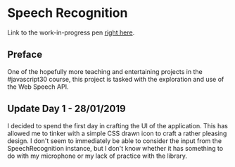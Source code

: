 # Speech Recognition

Link to the work-in-progress pen [right here](https://codepen.io/borntofrappe/full/exzxgB).

## Preface

One of the hopefully more teaching and entertaining projects in the #javascript30 course, this project is tasked with the exploration and use of the Web Speech API.

## Update Day 1 - 28/01/2019

I decided to spend the first day in crafting the UI of the application. This has allowed me to tinker with a simple CSS drawn icon to craft a rather pleasing design. I don't seem to immediately be able to consider the input from the SpeechRecognition instance, but I don't know whether it has something to do with my microphone or my lack of practice with the library.
